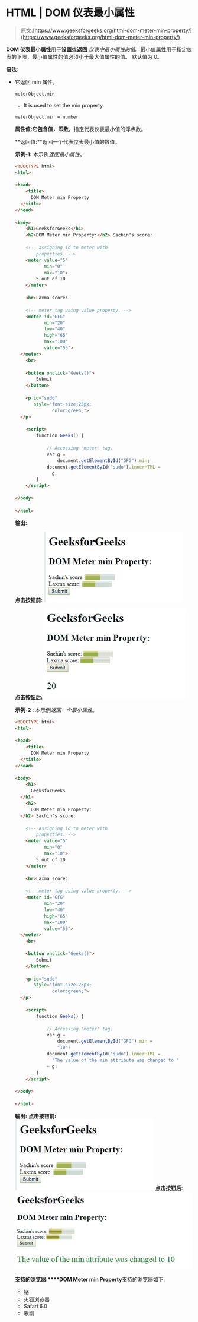 # HTML | DOM 仪表最小属性

> 原文:[https://www.geeksforgeeks.org/html-dom-meter-min-property/](https://www.geeksforgeeks.org/html-dom-meter-min-property/)

**DOM 仪表最小属性**用于**设置**或**返回** *仪表中最小属性的值*。最小值属性用于指定仪表的下限，最小值属性的值必须小于最大值属性的值。
默认值为 0。

**语法:**

*   它返回 min 属性。

    ```html
    meterObject.min
    ```

    *   It is used to set the min property.

    ```html
    meterObject.min = number
    ```

    **属性值:**它包含值，即**数**，指定代表仪表最小值的浮点数。

    **返回值:**返回一个代表仪表最小值的数值。

    **示例-1:** 本示例*返回最小属性*。

    ```html
    <!DOCTYPE html>
    <html>

    <head>
        <title>
          DOM Meter min Property
      </title>
    </head>

    <body>
        <h1>GeeksforGeeks</h1>
        <h2>DOM Meter min Property:</h2> Sachin's score:

        <!-- assigning id to meter with 
            properties. -->
        <meter value="5"
               min="0"
               max="10">
            5 out of 10
        </meter>

        <br>Laxma score:

        <!-- meter tag using value property. -->
        <meter id="GFG"
               min="20" 
               low="40"
               high="65" 
               max="100" 
               value="55">
      </meter>
        <br>

        <button onclick="Geeks()">
            Submit
        </button>

        <p id="sudo"
           style="font-size:25px;
                  color:green;">
      </p>

        <script>
            function Geeks() {

                // Accessing 'meter' tag. 
                var g =
                    document.getElementById("GFG").min;
                document.getElementById("sudo").innerHTML = 
                  g;
            }
        </script>

    </body>

    </html>
    ```

    **输出:**

    **点击按钮前:**
    ![](img/e41998ccf1c241a2b9cdf0c2aad33d01.png)

    **点击按钮后:**
    ![](img/6a6eec509bedf9a0625a94f8eb6f9c76.png)

    **示例-2 :** 本示例*返回一个最小属性*。

    ```html
    <!DOCTYPE html>
    <html>

    <head>
        <title>
          DOM Meter min Property
      </title>
    </head>

    <body>
        <h1>
          GeeksforGeeks
      </h1>
        <h2>
          DOM Meter min Property:
      </h2> Sachin's score:

        <!-- assigning id to meter with 
            properties. -->
        <meter value="5"
               min="0"
               max="10">
            5 out of 10
        </meter>

        <br>Laxma score:

        <!-- meter tag using value property. -->
        <meter id="GFG"
               min="20" 
               low="40" 
               high="65"
               max="100"
               value="55">
      </meter>
        <br>

        <button onclick="Geeks()">
            Submit
        </button>

        <p id="sudo"
           style="font-size:25px;
                  color:green;">
      </p>

        <script>
            function Geeks() {

                // Accessing 'meter' tag. 
                var g =
                    document.getElementById("GFG").min = 
                    "10";
                document.getElementById("sudo").innerHTML = 
                  "The value of the min attribute was changed to " 
                + g;
            }
        </script>

    </body>

    </html>
    ```

    **输出:**
    **点击按钮前:**
    ![](img/e41998ccf1c241a2b9cdf0c2aad33d01.png)
    **点击按钮后:**
    ![](img/9ed974f1686c718e4212d95898fe7c6e.png)

    **支持的浏览器:****DOM Meter min Property**支持的浏览器如下:

    *   铬
    *   火狐浏览器
    *   Safari 6.0
    *   歌剧